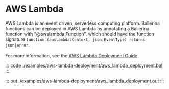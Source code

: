 # AWS Lambda

AWS Lambda is an event driven, serverless computing platform.
Ballerina functions can be deployed in AWS Lambda by annotating
a Ballerina function with "@awslambda:Function", which should have
the function signature `function (awslambda:Context, json|EventType) returns json|error`.<br/><br/>
For more information, see the [AWS Lambda Deployment Guide](https://ballerina.io/learn/deployment/aws-lambda/).

::: code ./examples/aws-lambda-deployment/aws_lambda_deployment.bal :::

::: out ./examples/aws-lambda-deployment/aws_lambda_deployment.out :::
